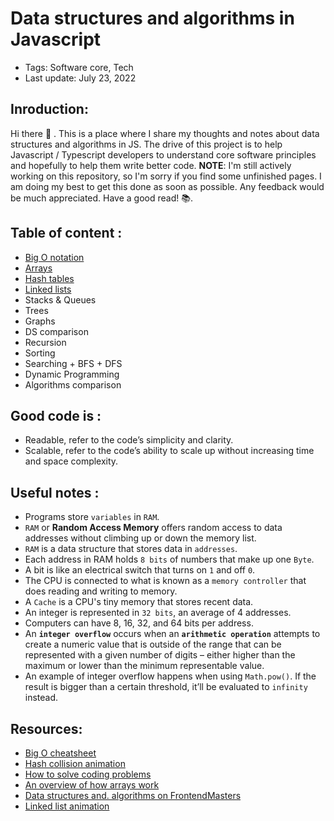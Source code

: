 # Data structures and algorithms in Javascript

- Tags: Software core, Tech
- Last update: July 23, 2022

## Inroduction:
Hi there 👋 . This is a place where I share my thoughts and notes about data structures and algorithms in JS. The drive of this project is to help Javascript / Typescript developers to understand core software principles and hopefully to help them write better code. **NOTE**: I'm still actively working on this repository, so I'm sorry if you find some unfinished pages. I am doing my best to get this done as soon as possible. Any feedback would be much appreciated. Have a good read! 📚.

## Table of content :

- [Big O notation](./big-0-notation/README.md)
- [Arrays](./arrays/README.md)
- [Hash tables](./hash-tables/README.md)
- [Linked lists](./linked-lists/README.md)
- Stacks & Queues
- Trees
- Graphs
- DS comparison
- Recursion
- Sorting
- Searching + BFS + DFS
- Dynamic Programming
- Algorithms comparison

## Good code is :

- Readable, refer to the code’s simplicity and clarity.
- Scalable, refer to the code’s ability to scale up without increasing time and space complexity.

## Useful notes :
- Programs store `variables` in `RAM`.
- `RAM` or **Random Access Memory** offers random access to data addresses without climbing up or down the memory list.
- `RAM` is a data structure that stores data in `addresses`.
- Each address in RAM holds `8 bits` of numbers that make up one `Byte`.
- A bit is like an electrical switch that turns on `1` and off `0`.
- The CPU is connected to what is known as a `memory controller` that does reading and writing to memory.
- A `Cache` is a CPU's tiny memory that stores recent data.
- An integer is represented in `32 bits`, an average of 4 addresses.
- Computers can have 8, 16, 32, and 64 bits per address.
- An **`integer overflow`** occurs when an **`arithmetic operation`** attempts to create a numeric value that is outside of the range that can be represented with a given number of digits – either higher than the maximum or lower than the minimum representable value.
- An example of integer overflow happens when using `Math.pow()`. If the result is bigger than a certain threshold, it’ll be evaluated to `infinity` instead.

## Resources: 

- [Big O cheatsheet](http://bigocheatsheet.com)
- [Hash collision animation](https://www.cs.usfca.edu/~galles/visualization/OpenHash.html)
- [How to solve coding problems](https://s3.us-west-2.amazonaws.com/secure.notion-static.com/ee571e72-df25-4ea2-89e3-eaf3bc2662eb/how-to-solve-coding-problem.pdf?X-Amz-Algorithm=AWS4-HMAC-SHA256&X-Amz-Content-Sha256=UNSIGNED-PAYLOAD&X-Amz-Credential=AKIAT73L2G45EIPT3X45%2F20220301%2Fus-west-2%2Fs3%2Faws4_request&X-Amz-Date=20220301T205628Z&X-Amz-Expires=86400&X-Amz-Signature=58608f42f99d2d88a8a7c7381769e23b36ce9fe798bd64a779ea7d6214ca438d&X-Amz-SignedHeaders=host&response-content-disposition=filename%20%3D%22how-to-solve-coding-problem.pdf%22&x-id=GetObject)
- [An overview of how arrays work](https://www.freecodecamp.org/news/how-arrays-work-the-way-arrays-work-a775bfee519e/)
- [Data structures and. algorithms on FrontendMasters](https://frontendmasters.com/courses/data-structures-algorithms/hash-tables/)
- [Linked list animation](https://visualgo.net/en/list)